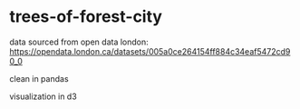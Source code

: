 # trees-of-forest-city

data sourced from open data london:
https://opendata.london.ca/datasets/005a0ce264154ff884c34eaf5472cd90_0

clean in pandas

visualization in d3
